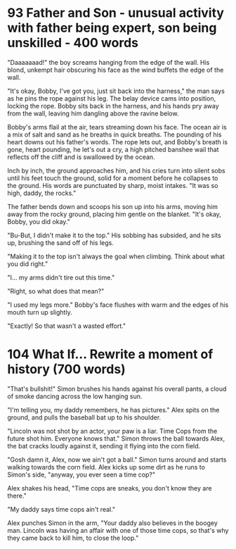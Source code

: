 # 93 Father and Son - unusual activity with father being expert, son being unskilled - 400 words

"Daaaaaaad!"  the boy screams hanging from the edge of the wall.  His blond, unkempt hair obscuring his face as the wind buffets the edge of the wall.

"It's okay, Bobby, I've got you, just sit back into the harness,"  the man says as he pins the rope against his leg.  The belay device cams into position, locking the rope.  Bobby sits back in the harness, and his hands pry away from the wall, leaving him dangling above the ravine below.

Bobby's arms flail at the air, tears streaming down his face.  The ocean air is a mix of salt and sand as he breaths in quick breaths.  The pounding of his heart downs out his father's words.  The rope lets out, and Bobby's breath is gone, heart pounding, he let's out a cry, a high pitched banshee wail that reflects off the cliff and is swallowed by the ocean.

Inch by inch, the ground approaches him, and his cries turn into silent sobs until his feet touch the ground, solid for a moment before he collapses to the ground.  His words are punctuated by sharp, moist intakes.  "It was so high, daddy, the rocks."

The father bends down and scoops his son up into his arms, moving him away from the rocky ground, placing him gentle on the blanket.  "It's okay, Bobby, you did okay."

"Bu-But, I didn't make it to the top."  His sobbing has subsided, and he sits up, brushing the sand off of his legs.

"Making it to the top isn't always the goal when climbing.  Think about what you did right."

"I… my arms didn't tire out this time."

"Right, so what does that mean?"

"I used my legs more."  Bobby's face flushes with warm and the edges of his mouth turn up slightly.

"Exactly!  So that wasn't a wasted effort."

# 104 What If… Rewrite a moment of history (700 words)

"That's bullshit!" Simon brushes his hands against his overall pants, a cloud of smoke dancing across the low hanging sun.

"I'm telling you, my daddy remembers, he has pictures." Alex spits on the ground, and pulls the baseball bat up to his shoulder.

"Lincoln was not shot by an actor, your paw is a liar.  Time Cops from the future shot him.  Everyone knows that."  Simon throws the ball towards Alex, the bat cracks loudly against it, sending it flying into the corn field.

"Gosh damn it, Alex, now we ain't got a ball."  Simon turns around and starts walking towards the corn field.  Alex kicks up some dirt as he runs to Simon's side, "anyway, you ever seen a time cop?"

Alex shakes his head, "Time cops are sneaks, you don't know they are there."

"My daddy says time cops ain't real."

Alex punches Simon in the arm, "Your daddy also believes in the boogey man.  Lincoln was having an affair with one of those time cops, so that's why they came back to kill him, to close the loop."